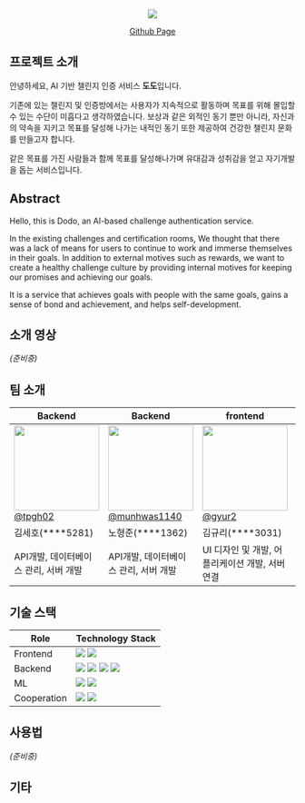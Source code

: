 <div align="center">
    <img src="https://github.com/kookmin-sw/capstone-2024-16/assets/65213245/6b57b41e-19d4-47bf-8bd7-5ff441bcfe99"></center>
</div>

<p align="center">
    <a href="(https://kookmin-sw.github.io/capstone-2024-16/)">Github Page</a>
</p>

## 프로젝트 소개


안녕하세요, AI 기반 챌린지 인증 서비스 **도도**입니다.

기존에 있는 챌린지 및 인증방에서는 사용자가 지속적으로 활동하며 목표를 위해 몰입할 수 있는 수단이 미흡다고 생각하였습니다. 보상과 같은 외적인 동기 뿐만 아니라, 자신과의 약속을 지키고 목표를 달성해 나가는 내적인 동기 또한 제공하여 건강한 챌린지 문화를 만들고자 합니다.

같은 목표를 가진 사람들과 함께 목표를 달성해나가며 유대감과 성취감을 얻고 자기개발을 돕는 서비스입니다.  

  
##  Abstract


Hello, this is Dodo, an AI-based challenge authentication service.

In the existing challenges and certification rooms, We thought that there was a lack of means for users to continue to work and immerse themselves in their goals. In addition to external motives such as rewards, we want to create a healthy challenge culture by providing internal motives for keeping our promises and achieving our goals.

It is a service that achieves goals with people with the same goals, gains a sense of bond and achievement, and helps self-development.  
     
  
## 소개 영상


*(준비중)*

## 팀 소개


| Backend | Backend | frontend | frontend | AI |
| --- | --- | --- | --- | --- |
| [<img src="https://avatars.githubusercontent.com/u/65213245?v=4" height=150 width=150> <br/> @tpgh02](https://github.com/tpgh02) | [<img src="https://avatars.githubusercontent.com/u/96351186?v=4" height=150 width=150> <br/> @munhwas1140](https://github.com/munhwas1140) | [<img src="https://avatars.githubusercontent.com/u/66067610?v=4" height=150 width=150> <br/> @gyur2](https://github.com/gyur2) | [<img src="https://avatars.githubusercontent.com/u/119032609?v=4" height=150 width=150> <br/> @kmujsh](https://github.com/kmujsh) | [<img src="https://avatars.githubusercontent.com/u/84137164?v=4" height=150 width=150> <br/> @srcho01](https://github.com/srcho01) |
| 김세호(****5281) | 노형준(****1362) | 김규리(****3031) | 정수현(****3079) | 조서림(****3085) |
| API개발, 데이터베이스 관리, 서버 개발 | API개발, 데이터베이스 관리, 서버 개발 | UI 디자인 및 개발, 어플리케이션 개발, 서버 연결 | UI 디자인 및 개발, 어플리케이션 개발, 서버 연결 | 데이터 수집 및 분석, AI 모델 구현 |

## 기술 스택

| Role | Technology Stack|
| --- |---|
| Frontend | <img src="https://img.shields.io/badge/Flutter-02569B?style=for-the-badge&logo=flutter&logoColor=white">  <img src="https://img.shields.io/badge/Figma-F24E1E?style=for-the-badge&logo=figma&logoColor=white"> |
| Backend  | <img src="https://img.shields.io/badge/Spring-6DB33F?style=for-the-badge&logo=spring&logoColor=white">  <img src="https://img.shields.io/badge/Spring Boot-6DB33F?style=for-the-badge&logo=springboot&logoColor=white">  <img src="https://img.shields.io/badge/AWS EC2-FF9900?style=for-the-badge&logo=amazonec2&logoColor=white">  <img src="https://img.shields.io/badge/AWS S3-569A31?style=for-the-badge&logo=amazons3&logoColor=white"> |
| ML | <img src="https://img.shields.io/badge/Python-3776AB?style=for-the-badge&logo=python&logoColor=white">  <img src="https://img.shields.io/badge/PyTorch-EE4C2C?style=for-the-badge&logo=pytorch&logoColor=white"> |
| Cooperation | <img src="https://img.shields.io/badge/Github-181717?style=for-the-badge&logo=github&logoColor=white">  <img src="https://img.shields.io/badge/Notion-000000?style=for-the-badge&logo=notion&logoColor=white"> |

## 사용법


*(준비중)*

## 기타

